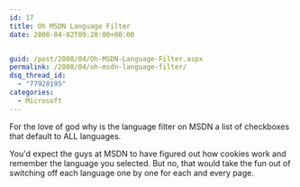 ```yaml
---
id: 17
title: Oh MSDN Language Filter
date: 2008-04-02T09:20:00+00:00


guid: /post/2008/04/Oh-MSDN-Language-Filter.aspx
permalink: /2008/04/oh-msdn-language-filter/
dsq_thread_id:
  - "77928195"
categories:
  - Microsoft
---
```

<p>
For the love of god why is the language filter on MSDN a list of checkboxes that default to ALL languages. 
</p>
<p>
You&#39;d expect the guys at MSDN to have figured out how cookies work and remember the language you selected. But no, that would take the fun out of switching off each language one by one for each and every page.
</p>
<img src="{{ site.url }}{{ site.baseurl }}/wp-content/uploads/files/MSDN-Language-Selection2.png" border="0" alt="" />
